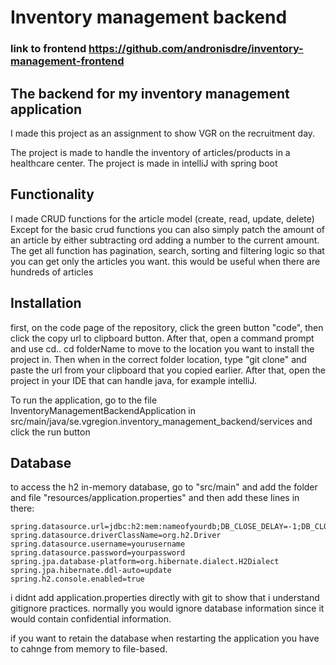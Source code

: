 # Inventory management backend
### link to frontend https://github.com/andronisdre/inventory-management-frontend

## The backend for my inventory management application
I made this project as an assignment to show VGR on the recruitment day.

The project is made to handle the inventory of articles/products in a healthcare center. The project is made in intelliJ with spring boot

## Functionality
I made CRUD functions for the article model (create, read, update, delete)
Except for the basic crud functions you can also simply patch the amount of an article by either subtracting ord adding a number to the current amount.
The get all function has pagination, search, sorting and filtering logic so that you can get only the articles you want. 
this would be useful when there are hundreds of articles

## Installation
first, on the code page of the repository, click the green button "code", then click the copy url to clipboard button.
After that, open a command prompt and use cd.. cd folderName to move to the location you want to install the project in.
Then when in the correct folder location, type "git clone" and paste the url from your clipboard that you copied earlier. 
After that, open the project in your IDE that can handle java, for example intelliJ. 

To run the application, go to the file InventoryManagementBackendApplication in src/main/java/se.vgregion.inventory_management_backend/services and click the run button

## Database
to access the h2 in-memory database, go to "src/main" and add the folder and file "resources/application.properties" and then add these lines in there:
```
spring.datasource.url=jdbc:h2:mem:nameofyourdb;DB_CLOSE_DELAY=-1;DB_CLOSE_ON_EXIT=FALSE
spring.datasource.driverClassName=org.h2.Driver
spring.datasource.username=yourusername
spring.datasource.password=yourpassword
spring.jpa.database-platform=org.hibernate.dialect.H2Dialect
spring.jpa.hibernate.ddl-auto=update
spring.h2.console.enabled=true
```
i didnt add application.properties directly with git to show that i understand gitignore practices. normally you would ignore database information since it would contain confidential information.

if you want to retain the database when restarting the application you have to cahnge from memory to file-based.
